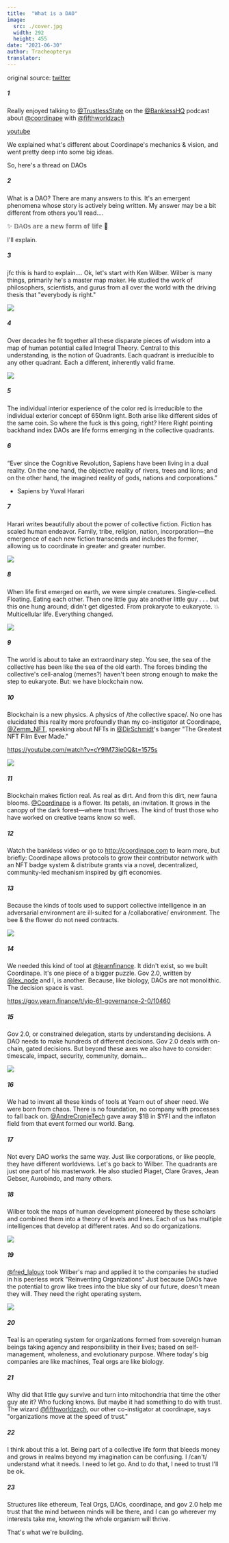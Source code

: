 ```yaml
---
title:  "What is a DAO"
image:
  src: ./cover.jpg
  width: 292
  height: 455
date: "2021-06-30"
author: Tracheopteryx
translator:
---
```


original source: [twitter](https://twitter.com/tracheopteryx/status/1410243752434753547)

##### 1
Really enjoyed talking to [@TrustlessState](https://twitter.com/TrustlessState) on the [@BanklessHQ](https://twitter.com/BanklessHQ) podcast about [@coordinape](https://twitter.com/coordinape) with [@fifthworldzach](https://twitter.com/fifthworldzach)

[youtube](https://www.youtube.com/watch?v=JM0zF3AzFno)

We explained what's different about Coordinape's mechanics & vision, and went pretty deep into some big ideas.

So, here's a thread on DAOs

##### 2
What is a DAO? There are many answers to this. It's an emergent phenomena whose story is actively being written. My answer may be a bit different from others you'll read....

✨ 𝔻𝔸𝕆𝕤 𝕒𝕣𝕖 𝕒 𝕟𝕖𝕨 𝕗𝕠𝕣𝕞 𝕠𝕗 𝕝𝕚𝕗𝕖 🧫

I'll explain.

##### 3
jfc this is hard to explain.... Ok, let's start with Ken Wilber. Wilber is many things, primarily he's a master map maker. He studied the work of philosophers, scientists, and gurus from all over the world with the driving thesis that "everybody is right."

![](1.jpg?w=292&h=455)

##### 4
Over decades he fit together all these disparate pieces of wisdom into a map of human potential called Integral Theory. Central to this understanding, is the notion of Quadrants. Each quadrant is irreducible to any other quadrant. Each a different, inherently valid frame.

![](2.jpg?w=472&h=466)

##### 5
The individual interior experience of the color red is irreducible to the individual exterior concept of 650nm light. Both arise like different sides of the same coin. So where the fuck is this going, right? Here Right pointing backhand index DAOs are life forms emerging in the collective quadrants.

##### 6
“Ever since the Cognitive Revolution, Sapiens have been living in a dual reality. On the one hand, the objective reality of rivers, trees and lions; and on the other hand, the imagined reality of gods, nations and corporations.”
- Sapiens by Yuval Harari

##### 7
Harari writes beautifully about the power of collective fiction. Fiction has scaled human endeavor. Family, tribe, religion, nation, incorporation—the emergence of each new fiction transcends and includes the former, allowing us to coordinate in greater and greater number.

![](3.jpg?w=511&h=680)

##### 8
When life first emerged on earth, we were simple creatures. Single-celled. Floating. Eating each other. Then one little guy ate another little guy . . . but this one hung around; didn't get digested. From prokaryote to eukaryote. 💥 Multicellular life. Everything changed.

![](4.jpg?w=680&h=379)

##### 9
The world is about to take an extraordinary step. You see, the sea of the collective has been like the sea of the old earth. The forces binding the collective's cell-analog (memes?) haven't been strong enough to make the step to eukaryote. But: we have blockchain now.

##### 10
Blockchain is a new physics. A physics of /the collective space/. No one has elucidated this reality more profoundly than my co-instigator at Coordinape, [@Zemm_NFT](https://twitter.com/Zemm_NFT), speaking about NFTs in [@DirSchmidt](https://twitter.com/DirSchmidt)'s banger "The Greatest NFT Film Ever Made."

https://youtube.com/watch?v=cY9lM73ie0Q&t=1575s

![](5.jpg?w=650&h=1621)

##### 11
Blockchain makes fiction real. As real as dirt. And from this dirt, new fauna blooms. [@Coordinape](https://twitter.com/coordinape) is a flower. Its petals, an invitation. It grows in the canopy of the dark forest—where trust thrives. The kind of trust those who have worked on creative teams know so well.

##### 12
Watch the bankless video or go to http://coordinape.com to learn more, but briefly: Coordinape allows protocols to grow their contributor network with an NFT badge system & distribute grants via a novel, decentralized, community-led mechanism inspired by gift economies.

##### 13
Because the kinds of tools used to support collective intelligence in an adversarial environment are ill-suited for a /collaborative/ environment. The bee & the flower do not need contracts.

![](6.jpg?w=680&h=523)

##### 14
We needed this kind of tool at [@iearnfinance](https://twitter.com/iearnfinance). It didn't exist, so we built Coordinape. It's one piece of a bigger puzzle. Gov 2.0, written by [@lex_node](https://twitter.com/lex_node) and I, is another. Because, like biology, DAOs are not monolithic. The decision space is vast.

https://gov.yearn.finance/t/yip-61-governance-2-0/10460

##### 15
Gov 2.0, or constrained delegation, starts by understanding decisions. A DAO needs to make hundreds of different decisions. Gov 2.0 deals with on-chain, gated decisions. But beyond these axes we also have to consider: timescale, impact, security, community, domain...

![](7.png?w=1450&h=496)

##### 16
We had to invent all these kinds of tools at Yearn out of sheer need. We were born from chaos. There is no foundation, no company with processes to fall back on. [@AndreCronjeTech](https://twitter.com/AndreCronjeTech) gave away $1B in $YFI and the inflaton field from that event formed our world. Bang.

##### 17
Not every DAO works the same way. Just like corporations, or like people, they have different worldviews. Let's go back to Wilber. The quadrants are just one part of his masterwork. He also studied Piaget, Clare Graves, Jean Gebser, Aurobindo, and many others.

##### 18
Wilber took the maps of human development pioneered by these scholars and combined them into a theory of levels and lines. Each of us has multiple intelligences that develop at different rates. And so do organizations.

![](8.jpg?w=680&h=451)

##### 19
[@fred_laloux](https://twitter.com/fred_laloux) took Wilber's map and applied it to the companies he studied in his peerless work "Reinventing Organizations" Just because DAOs have the potential to grow like trees into the blue sky of our future, doesn't mean they will. They need the right operating system.

![](9.png?w=360&h=162)

##### 20
Teal is an operating system for organizations formed from sovereign human beings taking agency and responsibility in their lives; based on self-management, wholeness, and evolutionary purpose. Where today's big companies are like machines, Teal orgs are like biology.

##### 21
Why did that little guy survive and turn into mitochondria that time the other guy ate it? Who fucking knows. But maybe it had something to do with trust. The wizard [@fifthworldzach](https://twitter.com/fifthworldzach), our other co-instigator at coordinape, says "organizations move at the speed of trust."

##### 22
I think about this a lot. Being part of a collective life form that bleeds money and grows in realms beyond my imagination can be confusing. I /can't/ understand what it needs. I need to let go. And to do that, I need to trust I'll be ok.

##### 23
Structures like ethereum, Teal Orgs, DAOs, coordinape, and gov 2.0 help me trust that the mind between minds will be there, and I can go wherever my interests take me, knowing the whole organism will thrive.

That's what we're building.
